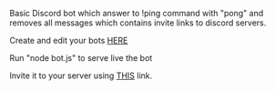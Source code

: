 Basic Discord bot which answer to !ping command with "pong" and removes all messages which contains invite links to discord servers.

Create and edit your bots [HERE](https://discord.com/developers/applications)

Run "node bot.js" to serve live the bot

Invite it to your server using [THIS](https://discordapp.com/oauth2/authorize?&client_id=833962372980932618&scope=bot&permissions=8) link.
